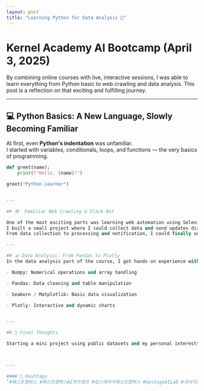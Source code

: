 ```yaml
---
layout: post
title: "Learning Python for Data Analysis 🌱"
---
```


# Kernel Academy AI Bootcamp (April 3, 2025)

By combining online courses with live, interactive sessions, I was able to learn everything from Python basic to web crawling and data analysis. 
This post is a reflection on that exciting and fulfilling journey.

---

## 💻 Python Basics: A New Language, Slowly Becoming Familiar 

At first, even **Python's indentation** was unfamiliar.  
I started with variables, conditionals, loops, and functions — the very basics of programming.

```python
def greet(name):
    print(f"Hello, {name}!")

greet("Python Learner")


---

## 🕸  Familiar Web Crawling & Slack Bot

One of the most exciting parts was learning web automation using Selenium and connecting it with Slack for real-time alerts.
I built a small project where I could collect data and send updates directly to my Slack workspace.
From data collection to processing and notification, I could finally understand what a real data pipeline looks like, even on a small scale.

---

## 📊 Data Analysis: From Pandas to Plotly
In the data analysis part of the course, I got hands-on experience with powerful tools:

- Numpy: Numerical operations and array handling

- Pandas: Data cleaning and table manipulation

- Seaborn / Matplotlib: Basic data visualization

- Plotly: Interactive and dynamic charts


---

## 🌱 Final Thoughts

Starting a mini project using public datasets and my personal interests



---

#### 🔖 Hashtags  
`#패스트캠퍼스 #패스트캠퍼스AI부트캠프 #업스테이지패스트캠퍼스 #UpstageAILab #국비지원 #패스트캠퍼스업스테이지에이아이랩 #패스트캠퍼스업스테이지부트캠프`
